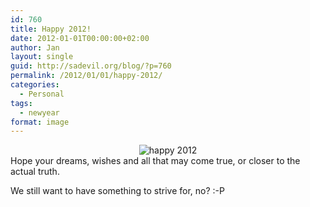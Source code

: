 ```yaml
---
id: 760
title: Happy 2012!
date: 2012-01-01T00:00:00+02:00
author: Jan
layout: single
guid: http://sadevil.org/blog/?p=760
permalink: /2012/01/01/happy-2012/
categories:
  - Personal
tags:
  - newyear
format: image
---
```

<center>
  <img title="wpid-1527822136_2892117671860.jpg" src="https://kcore.org/wp-content/uploads/2012/01/wpid-1527822136_2892117671860.jpg" alt="happy 2012" />
</center>Hope your dreams, wishes and all that may come true, or closer to the actual truth.

  
We still want to have something to strive for, no? :-P